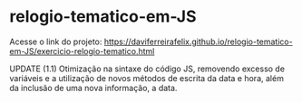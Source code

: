 # relogio-tematico-em-JS
Acesse o link do projeto: https://daviferreirafelix.github.io/relogio-tematico-em-JS/exercicio-relogio-tematico.html

UPDATE (1.1)
Otimização na sintaxe do código JS, removendo excesso de variáveis e a utilização de novos métodos de escrita da data e hora, além da inclusão de uma nova informação, a data. 
